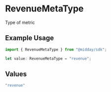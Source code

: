 # RevenueMetaType

Type of metric

## Example Usage

```typescript
import { RevenueMetaType } from "@midday/sdk";

let value: RevenueMetaType = "revenue";
```

## Values

```typescript
"revenue"
```